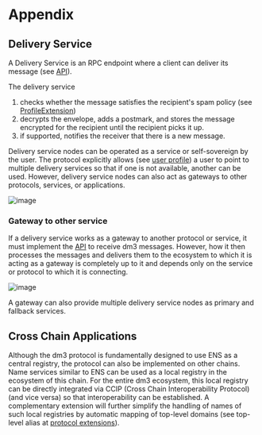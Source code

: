 # Appendix

## Delivery Service

A Delivery Service is an RPC endpoint where a client can deliver its message (see [API](mtp-deliveryservice-api.md)).

The delivery service

1. checks whether the message satisfies the recipient's spam policy (see [ProfileExtension](mtp-deliveryservice-api.md#get-the-users-profile-extension))
2. decrypts the envelope, adds a postmark, and stores the message encrypted for the recipient until the recipient picks it up.
3. if supported, notifies the receiver that there is a new message.

Delivery service nodes can be operated as a service or self-sovereign by the user. The protocol explicitly allows (see [user profile](mtp-registry.md#user-profile)) a user to point to multiple delivery services so that if one is not available, another can be used. However, delivery service nodes can also act as gateways to other protocols, services, or applications.

![image](deliveryservice_fallback.svg)

### Gateway to other service

If a delivery service works as a gateway to another protocol or service, it must implement the [API](mtp-deliveryservice-api.md) to receive dm3 messages. However, how it then processes the messages and delivers them to the ecosystem to which it is acting as a gateway is completely up to it and depends only on the service or protocol to which it is connecting.

![image](deliveryservice_gateway.svg)

A gateway can also provide multiple delivery service nodes as primary and fallback services.

## Cross Chain Applications

Although the dm3 protocol is fundamentally designed to use ENS as a central registry, the protocol can also be implemented on other chains. Name services similar to ENS can be used as a local registry in the ecosystem of this chain. For the entire dm3 ecosystem, this local registry can be directly integrated via CCIP (Cross Chain Interoperability Protocol) (and vice versa) so that interoperability can be established.
A complementary extension will further simplify the handling of names of such local registries by automatic mapping of top-level domains (see top-level alias at [protocol extensions](../overview.md#protocol-extensions)).
